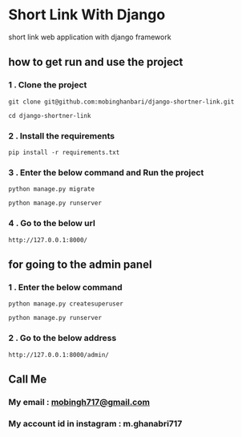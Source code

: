 # Short Link With Django

short link web application with django framework

## how to get run and use the project

### 1 . Clone the project 

```
git clone git@github.com:mobinghanbari/django-shortner-link.git

cd django-shortner-link
```

### 2 . Install the requirements 

```
pip install -r requirements.txt
```


### 3 . Enter the below command and Run the project

```
python manage.py migrate

python manage.py runserver
```

### 4 . Go to the below url

```
http://127.0.0.1:8000/
```

## for going to the admin panel

### 1 . Enter the below command

```
python manage.py createsuperuser

python manage.py runserver
```

### 2 . Go to the below address

```
http://127.0.0.1:8000/admin/
```

## Call Me

### My email : mobingh717@gmail.com


### My account id in instagram : m.ghanabri717

